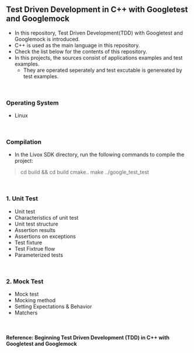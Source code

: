 ## Test Driven Development in C++ with Googletest and Googlemock
* In this repository, Test Driven Development(TDD) with Googletest and Googlemock is introduced.
* C++ is used as the main language in this repository.
* Check the list below for the contents of this repository.
* In this projects, the sources consist of applications examples and test examples. 
    * They are operated seperately and test excutable is genereated by test examples.

</br>

### Operating System
* Linux

</br>

### Compilation
* In the Livox SDK directory, run the following commands to compile the project:

> cd build && cd build
cmake..
make
../google_test_test

</br>

### 1. Unit Test
* Unit test
* Characteristics of unit test
* Unit test structure
* Assertion results
* Assertions on exceptions
* Test fixture
* Test Fixtrue flow
* Parameterized tests

</br>

### 2. Mock Test
* Mock test
* Mocking method
* Setting Expectations & Behavior
* Matchers

</br>

#### Reference: Beginning Test Driven Development (TDD) in C++ with Googletest and Googlemock